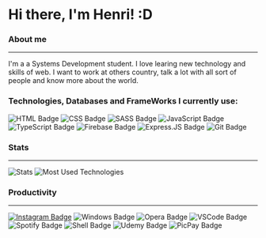 # Hi there, I'm Henri! :D

### About me
<hr />

I'm a a Systems Development student. I love learing new technology and skills of web. I want to work at others country, talk a lot with all sort of people and know more about the world.

### Technologies, Databases and FrameWorks I currently use:
![HTML Badge](https://img.shields.io/badge/HTML5-E34F26?style=for-the-badge&logo=html5&logoColor=white)
![CSS Badge](https://img.shields.io/badge/CSS3-1572B6?style=for-the-badge&logo=css3&logoColor=white)
![SASS Badge](https://img.shields.io/badge/Sass-CC6699?style=for-the-badge&logo=sass&logoColor=white)
![JavaScript Badge](https://img.shields.io/badge/JavaScript-323330?style=for-the-badge&logo=javascript&logoColor=F7DF1E)
![TypeScript Badge](https://img.shields.io/badge/TypeScript-007ACC?style=for-the-badge&logo=typescript&logoColor=white)
![Firebase Badge](https://img.shields.io/badge/firebase-ffca28?style=for-the-badge&logo=firebase&logoColor=black)
![Express.JS Badge](https://img.shields.io/badge/Express.js-000000?style=for-the-badge&logo=express&logoColor=white)
![Git Badge](https://img.shields.io/badge/Git-F05032?style=for-the-badge&logo=git&logoColor=white)
<!--
  ![MongoDB Badge](https://img.shields.io/badge/MongoDB-4EA94B?style=for-the-badge&logo=mongodb&logoColor=white)
  ![Vue.JS Badge](https://img.shields.io/badge/Vue.js-35495E?style=for-the-badge&logo=vuedotjs&logoColor=4FC08D)
-->
### Stats

<hr />

![Stats](https://github-readme-stats.vercel.app/api?username=henrilima&theme=dark)
![Most Used Technologies](https://github-readme-stats.vercel.app/api/top-langs/?username=henrilima&theme=dark)

### Productivity

<hr />

[![Instagram Badge](https://img.shields.io/badge/Instagram-E4405F?style=for-the-badge&logo=instagram&logoColor=white)](https://instagram.com/henriii.l)
![Windows Badge](https://img.shields.io/badge/Windows-0078D6?style=for-the-badge&logo=windows&logoColor=white)
![Opera Badge](https://img.shields.io/badge/Opera-FF1B2D?style=for-the-badge&logo=Opera&logoColor=white)
![VSCode Badge](https://img.shields.io/badge/Visual_Studio_Code-0078D4?style=for-the-badge&logo=visual%20studio%20code&logoColor=white)
![Spotify Badge](https://img.shields.io/badge/Spotify-1ED760?&style=for-the-badge&logo=spotify&logoColor=white)
![Shell Badge](https://img.shields.io/badge/windows%20terminal-4D4D4D?style=for-the-badge&logo=windows%20terminal&logoColor=white)
![Udemy Badge](https://img.shields.io/badge/Udemy-EC5252?style=for-the-badge&logo=Udemy&logoColor=white)
![PicPay Badge](https://img.shields.io/badge/picpay-21C25E?style=for-the-badge&logo=picpay&logoColor=white)

